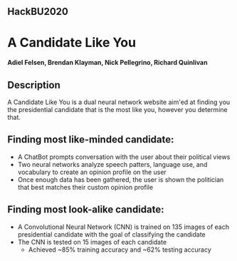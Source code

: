 ## HackBU2020 ##
# A Candidate Like You
#### Adiel Felsen, Brendan Klayman, Nick Pellegrino, Richard Quinlivan

## Description
A Candidate Like You is a dual neural network website aim'ed at finding you the presidential candidate that is the most like you, however you determine that. 

## Finding most like-minded candidate:
 - A ChatBot prompts conversation with the user about their political views
 - Two neural networks analyze speech patters, language use, and vocabulary to create an opinion profile on the user
 - Once enough data has been gathered, the user is shown the politician that best matches their custom opinion profile

## Finding most look-alike candidate:
 - A Convolutional Neural Network (CNN) is trained on 135 images of each presidential candidate with the goal of classifying the candidate
 - The CNN is tested on 15 images of each candidate
 	- Achieved ~85% training accuracy and ~62% testing accuracy
